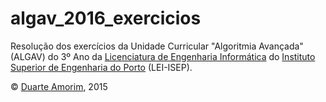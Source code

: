 # algav_2016_exercicios

Resolução dos exercícios da Unidade Curricular "Algoritmia Avançada" (ALGAV) do 3º Ano da [Licenciatura de Engenharia Informática](http://www.isep.ipp.pt/Course/Course/26) do [Instituto Superior de Engenharia do Porto](http://www.isep.ipp.pt) (LEI-ISEP).

© [Duarte Amorim](https://github.com/dnamorim), 2015
